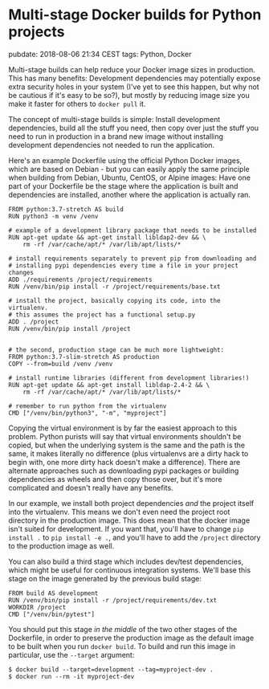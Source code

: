 # Multi-stage Docker builds for Python projects
pubdate: 2018-08-06 21:34 CEST
tags: Python, Docker

Multi-stage builds can help reduce your Docker image sizes in production. This has many benefits: Development dependencies may potentially expose extra security holes in your system (I've yet to see this happen, but why not be cautious if it's easy to be so?), but mostly by reducing image size you make it faster for others to `docker pull` it.

The concept of multi-stage builds is simple: Install development dependencies, build all the stuff you need, then copy over just the stuff you need to run in production in a brand new image without installing development dependencies not needed to run the application.

Here's an example Dockerfile using the official Python Docker images, which are based on Debian - but you can easily apply the same principle when building from Debian, Ubuntu, CentOS, or Alpine images: Have one part of your Dockerfile be the stage where the application is built and dependencies are installed, another where the application is actually ran.

	FROM python:3.7-stretch AS build
	RUN python3 -m venv /venv

	# example of a development library package that needs to be installed
	RUN apt-get update && apt-get install libldap2-dev && \
	    rm -rf /var/cache/apt/* /var/lib/apt/lists/*

	# install requirements separately to prevent pip from downloading and
	# installing pypi dependencies every time a file in your project changes
	ADD ./requirements /project/requirements
	RUN /venv/bin/pip install -r /project/requirements/base.txt

	# install the project, basically copying its code, into the virtualenv.
	# this assumes the project has a functional setup.py
	ADD . /project
	RUN /venv/bin/pip install /project


	# the second, production stage can be much more lightweight:
	FROM python:3.7-slim-stretch AS production
	COPY --from=build /venv /venv

	# install runtime libraries (different from development libraries!)
	RUN apt-get update && apt-get install libldap-2.4-2 && \
	    rm -rf /var/cache/apt/* /var/lib/apt/lists/*

	# remember to run python from the virtualenv
	CMD ["/venv/bin/python3", "-m", "myproject"]

Copying the virtual environment is by far the easiest approach to this problem. Python purists will say that virtual environments shouldn't be copied, but when the underlying system is the same and the path is the same, it makes literally no difference (plus virtualenvs are a dirty hack to begin with, one more dirty hack doesn't make a difference). There are alternate approaches such as downloading pypi packages or building dependencies as wheels and then copy those over, but it's more complicated and doesn't really have any benefits.

In our example, we install both project dependencies *and* the project itself into the virtualenv. This means we don't even need the project root directory in the production image. This does mean that the docker image isn't suited for development. If you want that, you'll have to change `pip install .` to `pip install -e .`, and you'll have to add the `/project` directory to the production image as well.

You can also build a third stage which includes dev/test dependencies, which might be useful for continuous integration systems. We'll base this stage on the image generated by the previous build stage:

	FROM build AS development
	RUN /venv/bin/pip install -r /project/requirements/dev.txt
	WORKDIR /project
	CMD ["/venv/bin/pytest"]

You should put this stage *in the middle* of the two other stages of the Dockerfile, in order to preserve the production image as the default image to be built when you run `docker build`. To build and run this image in particular, use the `--target` argument:

	$ docker build --target=development --tag=myproject-dev .
	$ docker run --rm -it myproject-dev
